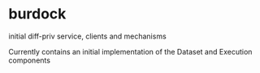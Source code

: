# burdock
initial diff-priv service, clients and mechanisms

Currently contains an initial implementation of the Dataset and Execution components
